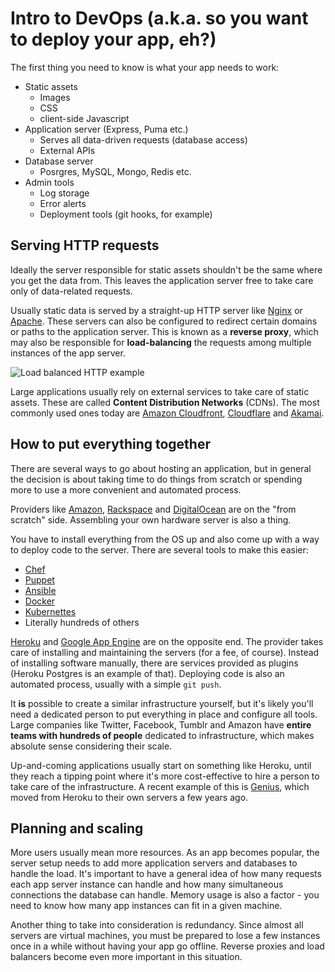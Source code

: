 # Intro to DevOps (a.k.a. so you want to deploy your app, eh?)

The first thing you need to know is what your app needs to work:

* Static assets
  * Images
  * CSS
  * client-side Javascript
* Application server (Express, Puma etc.)
  * Serves all data-driven requests (database access)
  * External APIs
* Database server
  * Posrgres, MySQL, Mongo, Redis etc.
* Admin tools
  * Log storage
  * Error alerts
  * Deployment tools (git hooks, for example)

## Serving HTTP requests

Ideally the server responsible for static assets shouldn't be the same where you get the data from. This leaves the application server free to take care only of data-related requests.

Usually static data is served by a straight-up HTTP server like [Nginx](https://www.nginx.com/) or [Apache](https://httpd.apache.org/). These servers can also be configured to redirect certain domains or paths to the application server. This is known as a **reverse proxy**, which may also be responsible for **load-balancing** the requests among multiple instances of the app server.

![Load balanced HTTP example](https://fzero.github.io/lhl-lectures/assets/load-balanced-http.svg)

Large applications usually rely on external services to take care of static assets. These are called **Content Distribution Networks** (CDNs). The most commonly used ones today are [Amazon Cloudfront](https://aws.amazon.com/cloudfront/), [Cloudflare](https://www.cloudflare.com/) and [Akamai](https://www.akamai.com/).

## How to put everything together

There are several ways to go about hosting an application, but in general the decision is about taking time to do things from scratch or spending more to use a more convenient and automated process.

Providers like [Amazon](https://aws.amazon.com/), [Rackspace](https://www.rackspace.com/) and [DigitalOcean](https://www.digitalocean.com/) are on the "from scratch" side. Assembling your own hardware server is also a thing.

You have to install everything from the OS up and also come up with a way to deploy code to the server. There are several tools to make this easier:
* [Chef](https://www.chef.io/)
* [Puppet](https://puppet.com/)
* [Ansible](https://www.ansible.com/)
* [Docker](https://www.docker.com/)
* [Kubernettes](http://kubernetes.io/)
* Literally hundreds of others

[Heroku](http://heroku.com) and [Google App Engine](https://cloud.google.com/appengine/) are on the opposite end. The provider takes care of installing and maintaining the servers (for a fee, of course). Instead of installing software manually, there are services provided as plugins (Heroku Postgres is an example of that). Deploying code is also an automated process, usually with a simple `git push`.

It **is** possible to create a similar infrastructure yourself, but it's likely you'll need a dedicated person to put everything in place and configure all tools. Large companies like Twitter, Facebook, Tumblr and Amazon have **entire teams with hundreds of people** dedicated to infrastructure, which makes absolute sense considering their scale.

Up-and-coming applications usually start on something like Heroku, until they reach a tipping point where it's more cost-effective to hire a person to take care of the infrastructure. A recent example of this is [Genius](http://genius.com/), which moved from Heroku to their own servers a few years ago.

## Planning and scaling

More users usually mean more resources. As an app becomes popular, the server setup needs to add more application servers and databases to handle the load. It's important to have a general idea of how many requests each app server instance can handle and how many simultaneous connections the database can handle. Memory usage is also a factor - you need to know how many app instances can fit in a given machine.

Another thing to take into consideration is redundancy. Since almost all servers are virtual machines, you must be prepared to lose a few instances once in a while without having your app go offline. Reverse proxies and load balancers become even more important in this situation.
